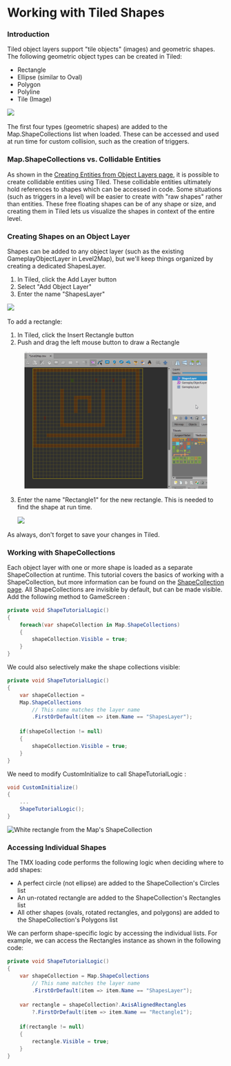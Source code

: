 # Working with Tiled Shapes

### Introduction

Tiled object layers support "tile objects" (images) and geometric shapes. The following geometric object types can be created in Tiled:

* Rectangle
* Ellipse (similar to Oval)
* Polygon
* Polyline
* Tile (Image)

![](../../.gitbook/assets/2016-08-img\_57b76aa31dfed.png)

The first four types (geometric shapes) are added to the Map.ShapeCollections list when loaded. These can be accessed and used at run time for custom collision, such as the creation of triggers.

### Map.ShapeCollections vs. Collidable Entities

As shown in the [Creating Entities from Object Layers page](07-creating-entities-from-object-layers.md), it is possible to create collidable entities using Tiled. These collidable entities ultimately hold references to shapes which can be accessed in code. Some situations (such as triggers in a level) will be easier to create with "raw shapes" rather than entities. These free floating shapes can be of any shape or size, and creating them in Tiled lets us visualize the shapes in context of the entire level.

### Creating Shapes on an Object Layer

Shapes can be added to any object layer (such as the existing GameplayObjectLayer in Level2Map), but we'll keep things organized by creating a dedicated ShapesLayer.

1. In Tiled, click the Add Layer button
2. Select "Add Object Layer"
3. Enter the name "ShapesLayer"

![](../../.gitbook/assets/2021-02-img\_60318e8c98087.png)

To add a rectangle:

1. In Tiled, click the Insert Rectangle button
2. Push and drag the left mouse button to draw a Rectangle

<figure><img src="../../.gitbook/assets/2016-08-2021_February_20_153435.gif" alt=""><figcaption></figcaption></figure>

3.  Enter the name "Rectangle1" for the new rectangle. This is needed to find the shape at run time.

    ![](../../.gitbook/assets/2016-08-img\_57b770362661b.png)

As always, don't forget to save your changes in Tiled.

### Working with ShapeCollections

Each object layer with one or more shape is loaded as a separate ShapeCollection at runtime. This tutorial covers the basics of working with a ShapeCollection, but more information can be found on the [ShapeCollection page](../../api/flatredball/math/geometry/shapecollection/). All ShapeCollections are invisible by default, but can be made visible. Add the following method to GameScreen :

```csharp
private void ShapeTutorialLogic()
{
    foreach(var shapeCollection in Map.ShapeCollections)
    {
        shapeCollection.Visible = true;
    }
}
```

We could also selectively make the shape collections visible:

```csharp
private void ShapeTutorialLogic()
{
    var shapeCollection =
    Map.ShapeCollections
        // This name matches the layer name 
        .FirstOrDefault(item => item.Name == "ShapesLayer");

    if(shapeCollection != null)
    {
        shapeCollection.Visible = true;
    }
}
```

We need to modify CustomInitialize to call ShapeTutorialLogic :

```csharp
void CustomInitialize()
{
    ...
    ShapeTutorialLogic();
}
```

![White rectangle from the Map's ShapeCollection](../../.gitbook/assets/2021-02-img\_60318fee8cc7f.png)

### Accessing Individual Shapes

The TMX loading code performs the following logic when deciding where to add shapes:

* A perfect circle (not ellipse) are added to the ShapeCollection's Circles list
* An un-rotated rectangle are added to the ShapeCollection's Rectangles list
* All other shapes (ovals, rotated rectangles, and polygons) are added to the ShapeCollection's Polygons list

We can perform shape-specific logic by accessing the individual lists. For example, we can access the Rectangles instance as shown in the following code:

```csharp
private void ShapeTutorialLogic()
{
    var shapeCollection = Map.ShapeCollections
        // This name matches the layer name 
        .FirstOrDefault(item => item.Name == "ShapesLayer");

    var rectangle = shapeCollection?.AxisAlignedRectangles
        ?.FirstOrDefault(item => item.Name == "Rectangle1");

    if(rectangle != null)
    {
        rectangle.Visible = true;
    }
}
```
